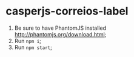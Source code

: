 # casperjs-correios-label

1. Be sure to have PhantomJS installed http://phantomjs.org/download.html;
2. Run `npm i`;
3. Run `npm start`;
